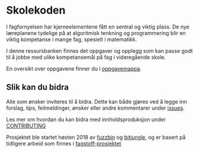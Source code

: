 # Skolekoden

I fagfornyelsen har kjerneelementene fått en sentral og viktig plass. De nye læreplanene tydelige på at algoritmisk tenkning og programmering blir en viktig kompetanse i mange fag, spesielt i matematikk.

I denne ressursbanken finnes det oppgaver og opplegg som kan passe godt til å jobbe med ulike kompetansemål på fag i videregående skole.

En oversikt over oppgavene finner du i [oppgavemappa](https://github.com/fagstoff/Skolekoden/tree/master/Oppgaver).

## Slik kan du bidra

Alle som ønsker inviteres til å bidra. Dette kan både gjøres ved å legge inn forslag, tips, feilmeldinger, ønsker eller andre kommentarer under [issues](https://github.com/fagstoff/Skolekoden/issues).

Les mer om hvordan du kan bidra med innholdsproduksjon under [CONTRIBUTING](CONTRIBUTING.md)

Prosjektet ble startet høsten 2018 av [fuzzbin](https://github.com/fuzzbin) og [bitjungle](https://github.com/bitjungle), og er basert på tidligere arbeid som finnes i [fagstoff-prosjektet](https://github.com/fagstoff)